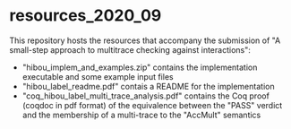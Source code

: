 # resources_2020_09

This repository hosts the resources that accompany the submission of "A small-step approach to multitrace checking against interactions":
- "hibou_implem_and_examples.zip" contains the implementation executable and some example input files
- "hibou_label_readme.pdf" contais a README for the implementation
- "coq_hibou_label_multi_trace_analysis.pdf" contains the Coq proof (coqdoc in pdf format) of the equivalence between the "PASS" verdict and the membership of a multi-trace to the "AccMult" semantics
